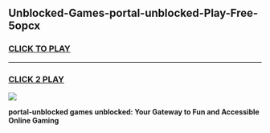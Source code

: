 
## Unblocked-Games-portal-unblocked-Play-Free-5opcx
<h3>
<a href="https://premium76.site?title=portal-unblocked&ref=17A">CLICK TO PLAY</a></h3>
<hr>

<h3>
<a href="https://premium76.site?title=portal-unblocked&ref=17A">CLICK 2 PLAY</a>
  
</h3>

<a href="https://premium76.site?title=portal-unblocked&ref=17A"><img src="https://clearcache.store/games.png"></a>


**portal-unblocked games unblocked: Your Gateway to Fun and Accessible Online Gaming**
